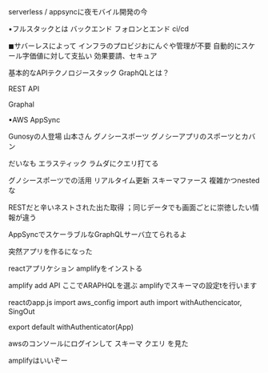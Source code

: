serverless / appsyncに夜モバイル開発の今

▪️フルスタックとは
バックエンド
フォロンとエンド
ci/cd


◼サバーレスによって
インフラのプロビジおにんぐや管理が不要
自動的にスケール字価値に対して支払い
効果要請、セキュア

基本的なAPIテクノロジースタック
GraphQLとは？


REST API

Graphal

▪AWS AppSync

Gunosyの人登場
山本さん
グノシースポーツ
グノシーアプリのスポーツとカバン

だいなも
エラスティック
ラムダにクエリ打てる

グノシースポーツでの活用
リアルタイム更新
スキーマファース
複雑かつnestedな

RESTだと辛いネストされた出た取得
；同じデータでも画面ごとに崇徳したい情報が違う

AppSyncでスケーラブルなGraphQLサーバ立てられるよ


突然アプリを作るになった

reactアプリケション
amplifyをインストる

amplify add API
ここでARAPHQLを選ぶ
amplifyでスキーマの設定tを行います


reactのapp.js
import aws_config
import auth
import withAuthencicator, SingOut




export default withAuthenticator(App)

awsのコンソールにログインして
スキーマ
クエリ
を見た


amplifyはいいぞー









